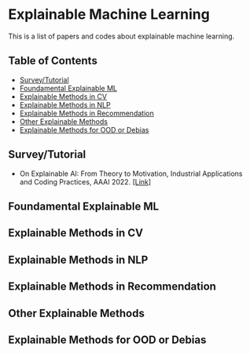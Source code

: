 
# Explainable Machine Learning
This is a list of papers and codes about explainable machine learning.

## Table of Contents
- [Survey/Tutorial](#survey-paper)
- [Foundamental Explainable ML](#foundamental-XAI)
- [Explainable Methods in CV](#XAI-CV)
- [Explainable Methods in NLP](#XAI-NLP)
- [Explainable Methods in Recommendation](#XAI-Rec)
- [Other Explainable Methods](#XAI-Other)
- [Explainable Methods for OOD or Debias](#XAI-OOD)

<!--- * Title, in *NeurIPS* 2019. [\[paper\]]() [\[code\]]() ---> 

## Survey/Tutorial
* On Explainable AI: From Theory to Motivation, Industrial Applications and Coding Practices, AAAI 2022. [\[Link\]](https://xaitutorial2021.github.io/)

## Foundamental Explainable ML

## Explainable Methods in CV


## Explainable Methods in NLP


## Explainable Methods in Recommendation


## Other Explainable Methods


## Explainable Methods for OOD or Debias
